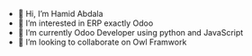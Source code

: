 - 👋 Hi, I’m Hamid Abdala
- 👀 I’m interested in ERP exactly  Odoo 
- 🌱 I’m currently Odoo Developer using python and JavaScript
- 💞️ I’m looking to collaborate on Owl Framwork
<!---
Hamedgad231/Hamedgad231 is a ✨ special ✨ repository because its `README.md` (this file) appears on your GitHub profile.
You can click the Preview link to take a look at your changes.
--->
